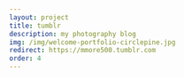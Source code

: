 ```yaml
---
layout: project
title: tumblr
description: my photography blog
img: /img/welcome-portfolio-circlepine.jpg
redirect: https://mmore500.tumblr.com
order: 4
---
```


